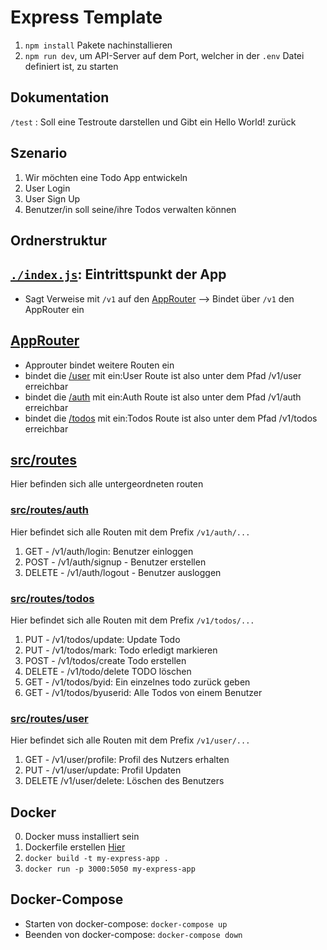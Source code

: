 # Express Template

1. `npm install` Pakete nachinstallieren
2. `npm run dev`, um API-Server auf dem Port, welcher in der `.env` Datei definiert ist, zu starten

## Dokumentation

`/test` : Soll eine Testroute darstellen und Gibt ein Hello World! zurück

## Szenario

1. Wir möchten eine Todo App entwickeln
2. User Login
3. User Sign Up
4. Benutzer/in soll seine/ihre Todos verwalten können

## Ordnerstruktur

## [`./index.js`](./index.js): Eintrittspunkt der App

- Sagt Verweise mit `/v1` auf den [AppRouter](./src/routes/index.js)
  --> Bindet über `/v1` den AppRouter ein

## [AppRouter](./src/routes/index.js)

- Approuter bindet weitere Routen ein
- bindet die [/user](./src/routes/user/index.js) mit ein:User Route ist also unter dem Pfad /v1/user erreichbar
- bindet die [/auth](./src/routes/auth/index.js) mit ein:Auth Route ist also unter dem Pfad /v1/auth erreichbar
- bindet die [/todos](./src/routes/todos/index.js) mit ein:Todos Route ist also unter dem Pfad /v1/todos erreichbar

## [src/routes](./src/routes)

Hier befinden sich alle untergeordneten routen

### [src/routes/auth](./src/routes/auth/index.js)

Hier befindet sich alle Routen mit dem Prefix `/v1/auth/...`

1. GET - /v1/auth/login: Benutzer einloggen
2. POST - /v1/auth/signup - Benutzer erstellen
3. DELETE - /v1/auth/logout - Benutzer ausloggen

### [src/routes/todos](./src/routes/todos/index.js)

Hier befindet sich alle Routen mit dem Prefix `/v1/todos/...`

1. PUT - /v1/todos/update: Update Todo
2. PUT - /v1/todos/mark: Todo erledigt markieren
3. POST - /v1/todos/create Todo erstellen
4. DELETE - /v1/todo/delete TODO löschen
5. GET - /v1/todos/byid: Ein einzelnes todo zurück geben
6. GET - /v1/todos/byuserid: Alle Todos von einem Benutzer

### [src/routes/user](./src/routes/user/index.js)

Hier befindet sich alle Routen mit dem Prefix `/v1/user/...`

1. GET - /v1/user/profile: Profil des Nutzers erhalten
2. PUT - /v1/user/update: Profil Updaten
3. DELETE /v1/user/delete: Löschen des Benutzers

## Docker

0. Docker muss installiert sein
1. Dockerfile erstellen [Hier](./Dockerfile)
2. `docker build -t my-express-app .`
3. `docker run -p 3000:5050 my-express-app`

## Docker-Compose

- Starten von docker-compose: `docker-compose up`
- Beenden von docker-compose: `docker-compose down`
